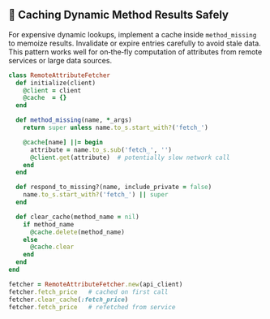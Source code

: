 ## 🧠 Caching Dynamic Method Results Safely
For expensive dynamic lookups, implement a cache inside `method_missing` to memoize results. Invalidate or expire entries carefully to avoid stale data. This pattern works well for on‑the‑fly computation of attributes from remote services or large data sources.

```ruby
class RemoteAttributeFetcher
  def initialize(client)
    @client = client
    @cache  = {}
  end

  def method_missing(name, *_args)
    return super unless name.to_s.start_with?('fetch_')

    @cache[name] ||= begin
      attribute = name.to_s.sub('fetch_', '')
      @client.get(attribute)  # potentially slow network call
    end
  end

  def respond_to_missing?(name, include_private = false)
    name.to_s.start_with?('fetch_') || super
  end

  def clear_cache(method_name = nil)
    if method_name
      @cache.delete(method_name)
    else
      @cache.clear
    end
  end
end

fetcher = RemoteAttributeFetcher.new(api_client)
fetcher.fetch_price   # cached on first call
fetcher.clear_cache(:fetch_price)
fetcher.fetch_price   # refetched from service
```